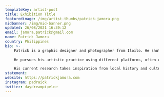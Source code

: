 ```yaml
---
templateKey: artist-post
title: Exhibition Title
featuredimage: /img/artist-thumbs/patrick-jamora.png
midbanner: /img/mid-banner.png
updated: 26/08/2021 16:39:12
email: jamora.patrick@gmail.com
name: Patrick Jamora
country: Philippines
bio: >-
    Patrick is a graphic designer and photographer from Iloilo. He shuttles between his hometown and Manila, where he works as a partner at Do Good Studio. Over the last 15 years, he worked as an art director for various publications, published books and other print media under different publishing houses, and contributed photos to global magazines. His book with the theme "nation-building starts in cities," published in collaboration with his studio and a local government office, won the Good Design award for print in 2019.
    
    He pursues his artistic practice using different platforms, often combining traditional with new media. He uses animation, photography, and video—usually presented with type—to create new anecdotes exploring memory, communication, fiction, and the curiosities and imperfections of the process of documentation. When implementing humor in his work, he invites the viewer to engage and discover associations and differences to their own ideas and experiences.

    His current research takes inspiration from local history and culture. He deep-dives into online archives to collect records and images and uses them to allow history to cross formats through modern technology and his work. He becomes archivist and curator, exploring identity while investigating traditional missteps, their effects on contemporary referential semantics, and documenting them on the blockchain. 
statement: 
website: https://patrickjamora.com
instagram: padraick 
twitter: daydreampipelne
---
```

